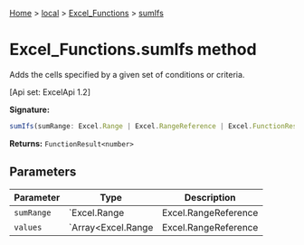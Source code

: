 [Home](./index) &gt; [local](local.md) &gt; [Excel\_Functions](local.excel_functions.md) &gt; [sumIfs](local.excel_functions.sumifs.md)

# Excel\_Functions.sumIfs method

Adds the cells specified by a given set of conditions or criteria. 

 \[Api set: ExcelApi 1.2\]

**Signature:**
```javascript
sumIfs(sumRange: Excel.Range | Excel.RangeReference | Excel.FunctionResult<any>, ...values: Array<Excel.Range | Excel.RangeReference | Excel.FunctionResult<any> | number | string | boolean>): FunctionResult<number>;
```
**Returns:** `FunctionResult<number>`

## Parameters

|  Parameter | Type | Description |
|  --- | --- | --- |
|  `sumRange` | `Excel.Range | Excel.RangeReference | Excel.FunctionResult<any>` |  |
|  `values` | `Array<Excel.Range | Excel.RangeReference | Excel.FunctionResult<any> | number | string | boolean>` |  |

